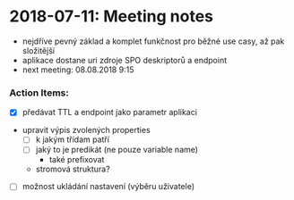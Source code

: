# 2018-07-11: Meeting notes
- nejdříve pevný základ a komplet funkčnost pro běžné use casy, až pak složitější
- aplikace dostane uri zdroje SPO deskriptorů a endpoint
- next meeting: 08.08.2018 9:15

### Action Items:
- [x] předávat TTL a endpoint jako parametr aplikaci
- upravit výpis zvolených properties
  - [ ] k jakým třídam patří
  - [ ] jaký to je predikát (ne pouze variable name)
    - také prefixovat
  - stromová struktura?
- [ ] možnost ukládání nastavení (výběru uživatele)